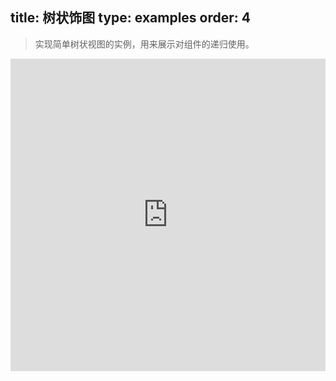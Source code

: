 title: 树状饰图
type: examples
order: 4
---

> 实现简单树状视图的实例，用来展示对组件的递归使用。

<iframe width="100%" height="500" src="http://jsfiddle.net/yyx990803/oebm9sm8/embedded/result,html,js,css" allowfullscreen="allowfullscreen" frameborder="0"></iframe>
